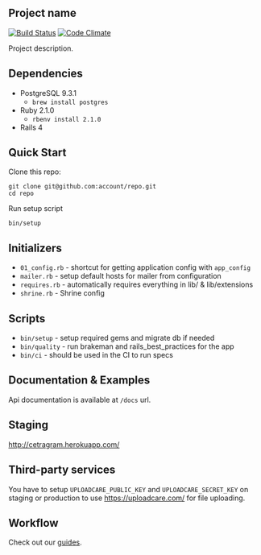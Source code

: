 Project name
-
[![Build Status](https://semaphoreci.com/api/v1/emil_shakirov/cetragram_api/branches/master/badge.svg)](https://semaphoreci.com/emil_shakirov/cetragram_api)
[![Code Climate](https://codeclimate.com/github/EmilShakirov/cetragram_api/badges/gpa.svg)](https://codeclimate.com/github/EmilShakirov/cetragram_api)

Project description.

Dependencies
-

- PostgreSQL 9.3.1
  - `brew install postgres`
- Ruby 2.1.0
  - `rbenv install 2.1.0`
- Rails 4

Quick Start
-

Clone this repo:

```
git clone git@github.com:account/repo.git
cd repo
```

Run setup script

```
bin/setup
```

Initializers
-

* `01_config.rb` - shortcut for getting application config with `app_config`
* `mailer.rb` - setup default hosts for mailer from configuration
* `requires.rb` - automatically requires everything in lib/ & lib/extensions
* `shrine.rb` - Shrine config

Scripts
-

* `bin/setup` - setup required gems and migrate db if needed
* `bin/quality` - run brakeman and rails_best_practices for the app
* `bin/ci` - should be used in the CI to run specs

Documentation & Examples
-

Api documentation is available at `/docs` url.

Staging
-

http://cetragram.herokuapp.com/

Third-party services
-
You have to setup `UPLOADCARE_PUBLIC_KEY` and `UPLOADCARE_SECRET_KEY` on staging or production to use https://uploadcare.com/ for file uploading.

Workflow
-

Check out our [guides](https://github.com/fs/guides/tree/master/development/maintain-existing-project/workflow).
